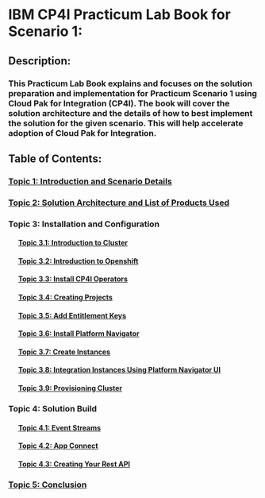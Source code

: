 # IBM CP4I Practicum Lab Book for Scenario 1: 

## Description:
### This Practicum Lab Book explains and focuses on the solution preparation and implementation for Practicum Scenario 1 using Cloud Pak for Integration (CP4I). The book will cover the solution architecture and the details of how to best implement the solution for the given scenario. This will help accelerate adoption of Cloud Pak for Integration.

## Table of Contents:

### [Topic 1: Introduction and Scenario Details](https://github.ibm.com/ASEANZK-CP4I-Practicum/scenario1/tree/main/Scenario/README.md)
### [Topic 2: Solution Architecture and List of Products Used](https://github.ibm.com/ASEANZK-CP4I-Practicum/scenario1/tree/main/Architecture/README.md)
### Topic 3: Installation and Configuration
#### &nbsp;&nbsp;&nbsp;&nbsp;&nbsp;&nbsp;[Topic 3.1: Introduction to Cluster](https://github.ibm.com/ASEANZK-CP4I-Practicum/scenario1/blob/main/config/Topic5.md#511-introduction-to-cluster)
#### &nbsp;&nbsp;&nbsp;&nbsp;&nbsp;&nbsp;[Topic 3.2: Introduction to Openshift](https://github.ibm.com/ASEANZK-CP4I-Practicum/scenario1/blob/main/config/Topic5.md#512-introduction-to-openshift)
#### &nbsp;&nbsp;&nbsp;&nbsp;&nbsp;&nbsp;[Topic 3.3: Install CP4I Operators](https://github.ibm.com/ASEANZK-CP4I-Practicum/scenario1/blob/main/config/Topic5.md#513-install-cp4i-operators)
#### &nbsp;&nbsp;&nbsp;&nbsp;&nbsp;&nbsp;[Topic 3.4: Creating Projects](https://github.ibm.com/ASEANZK-CP4I-Practicum/scenario1/blob/main/config/Topic5.md#514-creating-projects)
#### &nbsp;&nbsp;&nbsp;&nbsp;&nbsp;&nbsp;[Topic 3.5: Add Entitlement Keys](https://github.ibm.com/ASEANZK-CP4I-Practicum/scenario1/blob/main/config/Topic5.md#515-add-entitlement-keys)
#### &nbsp;&nbsp;&nbsp;&nbsp;&nbsp;&nbsp;[Topic 3.6: Install Platform Navigator](https://github.ibm.com/ASEANZK-CP4I-Practicum/scenario1/blob/main/config/Topic5.md#516-install-platform-navigator)
#### &nbsp;&nbsp;&nbsp;&nbsp;&nbsp;&nbsp;[Topic 3.7: Create Instances](https://github.ibm.com/ASEANZK-CP4I-Practicum/scenario1/blob/main/config/Topic5.md#517-create-instances)
#### &nbsp;&nbsp;&nbsp;&nbsp;&nbsp;&nbsp;[Topic 3.8: Integration Instances Using Platform Navigator UI](https://github.ibm.com/ASEANZK-CP4I-Practicum/scenario1/blob/main/Create%20Instances/Create%20Instances.md#create-instances)
#### &nbsp;&nbsp;&nbsp;&nbsp;&nbsp;&nbsp;[Topic 3.9: Provisioning Cluster](https://github.ibm.com/ASEANZK-CP4I-Practicum/scenario3#provisioning-cluster)
### Topic 4: Solution Build
#### &nbsp;&nbsp;&nbsp;&nbsp;&nbsp;&nbsp;[Topic 4.1: Event Streams](https://github.ibm.com/ASEANZK-CP4I-Practicum/scenario1/tree/main/Solution%20build/IBM%20Event%20Streams#solution-build----ibm-event-stream)
#### &nbsp;&nbsp;&nbsp;&nbsp;&nbsp;&nbsp;[Topic 4.2: App Connect](https://github.ibm.com/ASEANZK-CP4I-Practicum/scenario1/tree/main/Solution%20build/IBM%20App%20Connect#ibm-app-connect)
#### &nbsp;&nbsp;&nbsp;&nbsp;&nbsp;&nbsp;[Topic 4.3: Creating Your Rest API](https://github.ibm.com/ASEANZK-CP4I-Practicum/scenario1/blob/d8fad8f2bc62d1f999c0207fc37a07d841ed182d/RestAPI/RestAPI.md)
### [Topic 5: Conclusion](https://github.ibm.com/ASEANZK-CP4I-Practicum/scenario1/blob/main/Conclusion/conclusion.md#conclusion)

